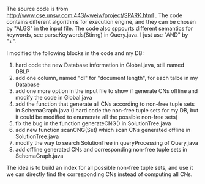 The source code is from http://www.cse.unsw.com:443/~weiw/project/SPARK.html .
The code contains different algorithms for execution engine, and they can be chosen by "ALGS" in the input file.
The code also sppourts different semantics for keywords, see parseKeywords(Stirng) in Query.java. I just use "AND" by "+".


I modified the following blocks in the code and my DB: 

1. hard code the new Database information in Global.java, still named DBLP 
2. add one column, named "dl" for "document length", for each talbe in my Database 
3. add one more option in the input file to show if generate CNs offline and modify the code in Global.java 
4. add the function that generate all CNs according to non-free tuple sets in SchemaGraph.java (I hard code the non-free tuple sets for my DB, but it could be modified to enumerate all the possible non-free sets) 
5. fix the bug in the function generateCNG() in SolutionTree.java 
6. add new function scanCNG(Set<String>) which scan CNs generated offline in SolutionTree.java 
7. modify the way to search SolutionTree in queryProcessing of Query.java 
8. add offline generated CNs and corresponding non-free tuple sets in SchemaGraph.java 

The idea is to build an index for all possible non-free tuple sets, and use it we can directly find the corresponding CNs instead of computing all CNs.
